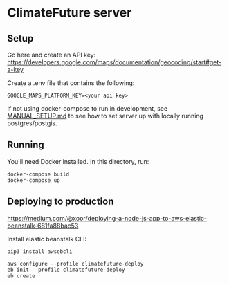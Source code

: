 # ClimateFuture server

## Setup

Go here and create an API key: https://developers.google.com/maps/documentation/geocoding/start#get-a-key

Create a .env file that contains the following:

```
GOOGLE_MAPS_PLATFORM_KEY=<your api key>
```

If not using docker-compose to run in development, see [MANUAL_SETUP.md](./MANUAL_SETUP.md) to see how to set server up with locally running postgres/postgis.

## Running

You'll need Docker installed. In this directory, run:

```
docker-compose build
docker-compose up
```

## Deploying to production

https://medium.com/@xoor/deploying-a-node-js-app-to-aws-elastic-beanstalk-681fa88bac53

Install elastic beanstalk CLI:

```
pip3 install awsebcli
```

```
aws configure --profile climatefuture-deploy
eb init --profile climatefuture-deploy
eb create
```
